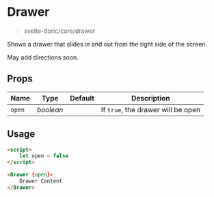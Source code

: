 # Drawer
> svelte-doric/core/drawer

Shows a drawer that slides in and out from the right side of the screen.

May add directions soon.

## Props
| Name | Type | Default | Description |
| --- | --- | --- | --- |
| `open` | _boolean_ | | If `true`, the drawer will be open

## Usage
```html
<script>
    let open = false
</script>

<Drawer {open}>
    Drawer Content
</Drawer>
```
